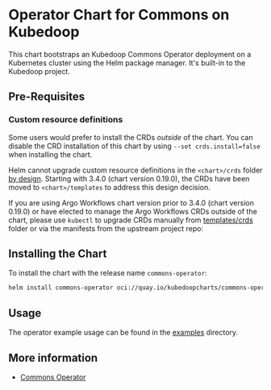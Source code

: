 # Operator Chart for Commons on Kubedoop

This chart bootstraps an Kubedoop Commons Operator deployment on a Kubernetes cluster using the Helm package manager. It's built-in to the Kubedoop project.

## Pre-Requisites

### Custom resource definitions

Some users would prefer to install the CRDs _outside_ of the chart. You can disable the CRD installation of this chart by using `--set crds.install=false` when installing the chart.

Helm cannot upgrade custom resource definitions in the `<chart>/crds` folder [by design](https://helm.sh/docs/chart_best_practices/custom_resource_definitions/#some-caveats-and-explanations).
Starting with 3.4.0 (chart version 0.19.0), the CRDs have been moved to `<chart>/templates` to address this design decision.

If you are using Argo Workflows chart version prior to 3.4.0 (chart version 0.19.0) or have elected to manage the Argo Workflows CRDs outside of the chart,
please use `kubectl` to upgrade CRDs manually from [templates/crds](templates/crds/) folder or via the manifests from the upstream project repo:

## Installing the Chart

To install the chart with the release name `commons-operator`:

```bash
helm install commons-operator oci://quay.io/kubedoopcharts/commons-operator
```

## Usage

The operator example usage can be found in the [examples](https://github.com/zncdatadev/commons-operator/tree/main/examples) directory.

## More information

- [Commons Operator](https://github.com/zncdatadev/commons-operator)
